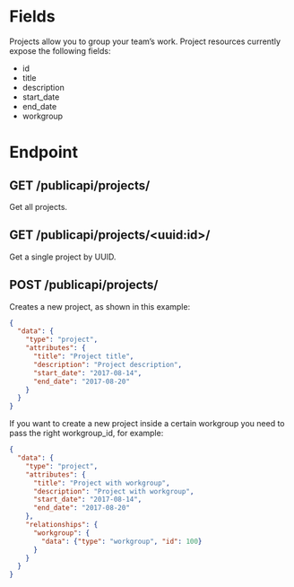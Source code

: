 # Fields

Projects allow you to group your team’s work.
Project resources currently expose the following fields:

- id
- title
- description
- start_date
- end_date
- workgroup

# Endpoint

## GET /publicapi/projects/

Get all projects.

## GET /publicapi/projects/\<uuid:id\>/

Get a single project by UUID.

## POST /publicapi/projects/

Creates a new project, as shown in this example:

```json
{
  "data": {
    "type": "project",
    "attributes": {
      "title": "Project title",
      "description": "Project description",
      "start_date": "2017-08-14",
      "end_date": "2017-08-20"
    }
  }
}
```

If you want to create a new project inside a certain workgroup you need to pass the right workgroup_id, for example:


```json
{
  "data": {
    "type": "project",
    "attributes": {
      "title": "Project with workgroup",
      "description": "Project with workgroup",
      "start_date": "2017-08-14",
      "end_date": "2017-08-20"
    },
    "relationships": {
      "workgroup": {
        "data": {"type": "workgroup", "id": 100}
      }
    }
  }
}
```
